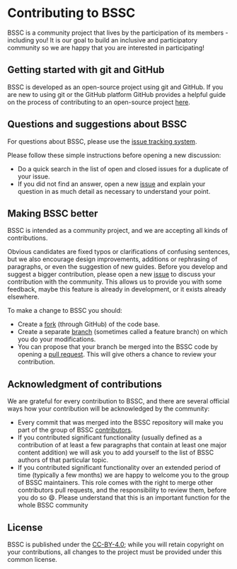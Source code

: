 # Contributing to BSSC
BSSC is a community project that lives by the participation of its
members - including you! It is our goal to build an inclusive
and participatory community so we are happy that you are interested in
participating!

## Getting started with git and GitHub
BSSC is developed as an open-source project using git and GitHub.
If you are new to using git or the GitHub platform GitHub provides a helpful
guide on the process of contributing to an open-source project
[here](https://opensource.guide/how-to-contribute/).

## Questions and suggestions about BSSC
For questions about BSSC, please use the 
[issue tracking system](https://github.com/gassmoeller/BSSW-community-guides/issues).

Please follow these simple instructions before opening a new discussion:
- Do a quick search in the list of open and closed issues for a duplicate of
  your issue.
- If you did not find an answer, open a new
  [issue](https://github.com/gassmoeller/BSSW-community-guides/issues/new) and explain your
  question in as much detail as necessary to understand your point.

## Making BSSC better
BSSC is intended as a community project, and we are accepting all kinds of
contributions. 

Obvious candidates are fixed typos or clarifications of confusing sentences,
but we also encourage design improvements, additions or rephrasing of paragraphs, 
or even the suggestion of new guides. Before you develop and suggest a bigger contribution, please
open a new [issue](https://github.com/geodynamics/aspect/issues/new) to discuss
your contribution with the community. This allows us to provide you with
some feedback, maybe this feature is already in development, or it exists already elsewhere.

To make a change to BSSC you should:
- Create a
[fork](https://guides.github.com/activities/forking/#fork) (through GitHub) of
the code base.
- Create a separate
[branch](https://guides.github.com/introduction/flow/) (sometimes called a
feature branch) on which you do your modifications.
- You can propose that your branch be merged into the BSSC
code by opening a [pull request](https://guides.github.com/introduction/flow/).
This will give others a chance to review your contribution.

## Acknowledgment of contributions
We are grateful for every contribution to BSSC, and there are several official
ways how your contribution will be acknowledged by the community:
- Every commit that was merged into the BSSC repository will make you part of
  the group of BSSC
  [contributors](https://github.com/gassmoeller/BSSW-community-guides/graphs/contributors).
- If you contributed significant functionality (usually defined as a contribution
  of at least a few paragraphs that contain at least one major content addition)
  we will ask you to add yourself to the list of BSSC authors of that particular
  topic.
- If you contributed significant functionality over an extended period of time
  (typically a few months) we are happy to welcome you to the group of BSSC
  maintainers. This role comes with the right to merge other contributors pull
  requests, and the responsibility to review them, before you do so :smile:.
  Please understand that this is an important function for the whole BSSC community


## License
BSSC is published under the [CC-BY-4.0](LICENSE); while you
will retain copyright on your contributions, all changes to the project
must be provided under this common license.
